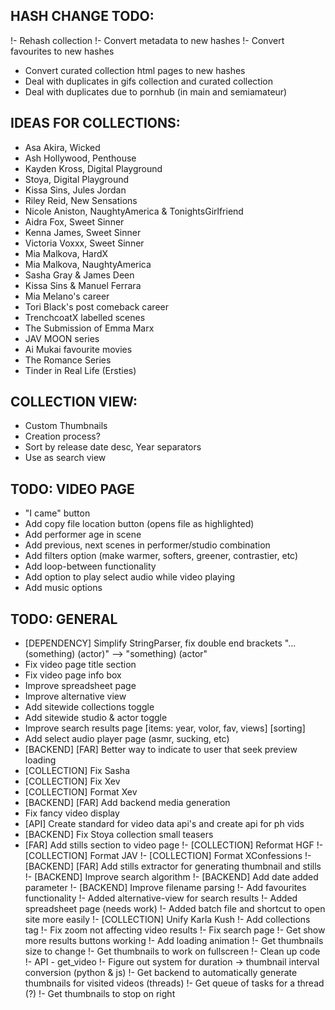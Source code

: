 
## HASH CHANGE TODO:
!- Rehash collection
!- Convert metadata to new hashes
!- Convert favourites to new hashes
- Convert curated collection html pages to new hashes
- Deal with duplicates in gifs collection and curated collection
- Deal with duplicates due to pornhub (in main and semiamateur)


## IDEAS FOR COLLECTIONS:
- Asa Akira, Wicked
- Ash Hollywood, Penthouse
- Kayden Kross, Digital Playground
- Stoya, Digital Playground
- Kissa Sins, Jules Jordan
- Riley Reid, New Sensations
- Nicole Aniston, NaughtyAmerica & TonightsGirlfriend
- Aidra Fox, Sweet Sinner
- Kenna James, Sweet Sinner
- Victoria Voxxx, Sweet Sinner
- Mia Malkova, HardX
- Mia Malkova, NaughtyAmerica
- Sasha Gray & James Deen
- Kissa Sins & Manuel Ferrara
- Mia Melano's career
- Tori Black's post comeback career
- TrenchcoatX labelled scenes
- The Submission of Emma Marx
- JAV MOON series
- Ai Mukai favourite movies
- The Romance Series
- Tinder in Real Life (Ersties)


## COLLECTION VIEW:
- Custom Thumbnails
- Creation process?
- Sort by release date desc, Year separators
- Use as search view


## TODO: VIDEO PAGE
- "I came" button
- Add copy file location button (opens file as highlighted)
- Add performer age in scene
- Add previous, next scenes in performer/studio combination
- Add filters option (make warmer, softers, greener, contrastier, etc)
- Add loop-between functionality
- Add option to play select audio while video playing
- Add music options


## TODO: GENERAL

- [DEPENDENCY] Simplify StringParser, fix double end brackets "... (something) (actor)"  -->  "something) (actor"
- Fix video page title section
- Fix video page info box
- Improve spreadsheet page
- Improve alternative view
- Add sitewide collections toggle
- Add sitewide studio & actor toggle
- Improve search results page [items: year, volor, fav, views] [sorting]
- Add select audio player page (asmr, sucking, etc)
- [BACKEND] [FAR] Better way to indicate to user that seek preview loading
- [COLLECTION] Fix Sasha
- [COLLECTION] Fix Xev
- [COLLECTION] Format Xev
- [BACKEND] [FAR] Add backend media generation
- Fix fancy video display
- [API] Create standard for video data api's and create api for ph vids
- [BACKEND] Fix Stoya collection small teasers
- [FAR] Add stills section to video page
!- [COLLECTION] Reformat HGF
!- [COLLECTION] Format JAV
!- [COLLECTION] Format XConfessions
!- [BACKEND] [FAR] Add stills extractor for generating thumbnail and stills
!- [BACKEND] Improve search algorithm
!- [BACKEND] Add date added parameter
!- [BACKEND] Improve filename parsing
!- Add favourites functionality
!- Added alternative-view for search results
!- Added spreadsheet page (needs work)
!- Added batch file and shortcut to open site more easily
!- [COLLECTION] Unify Karla Kush
!- Add collections tag
!- Fix zoom not affecting video results
!- Fix search page
!- Get show more results buttons working
!- Add loading animation
!- Get thumbnails size to change
!- Get thumbnails to work on fullscreen
!- Clean up code
!- API - get_video
!- Figure out system for duration -> thumbnail interval conversion (python & js)
!- Get backend to automatically generate thumbnails for visited videos (threads)
!- Get queue of tasks for a thread (?)
!- Get thumbnails to stop on right


